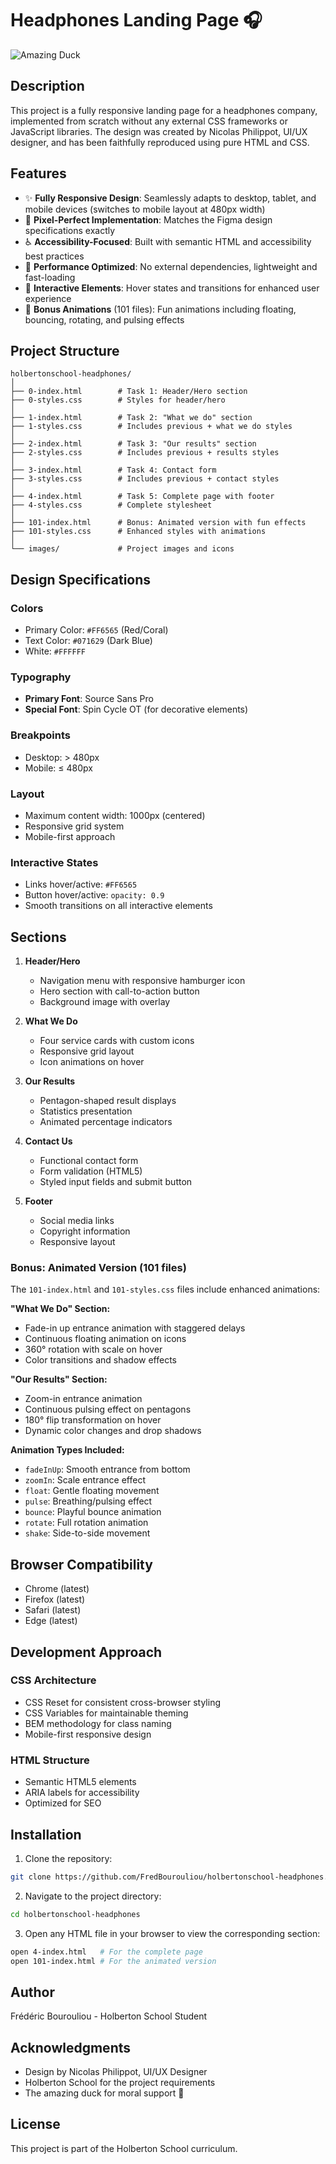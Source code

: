 # Headphones Landing Page 🎧

![Amazing Duck](amazing_duck_2.png)

## Description

This project is a fully responsive landing page for a headphones company, implemented from scratch without any external CSS frameworks or JavaScript libraries. The design was created by Nicolas Philippot, UI/UX designer, and has been faithfully reproduced using pure HTML and CSS.

## Features

- ✨ **Fully Responsive Design**: Seamlessly adapts to desktop, tablet, and mobile devices (switches to mobile layout at 480px width)
- 🎨 **Pixel-Perfect Implementation**: Matches the Figma design specifications exactly
- ♿ **Accessibility-Focused**: Built with semantic HTML and accessibility best practices
- 🚀 **Performance Optimized**: No external dependencies, lightweight and fast-loading
- 🎯 **Interactive Elements**: Hover states and transitions for enhanced user experience
- 🎪 **Bonus Animations** (101 files): Fun animations including floating, bouncing, rotating, and pulsing effects

## Project Structure

```
holbertonschool-headphones/
│
├── 0-index.html        # Task 1: Header/Hero section
├── 0-styles.css        # Styles for header/hero
│
├── 1-index.html        # Task 2: "What we do" section
├── 1-styles.css        # Includes previous + what we do styles
│
├── 2-index.html        # Task 3: "Our results" section
├── 2-styles.css        # Includes previous + results styles
│
├── 3-index.html        # Task 4: Contact form
├── 3-styles.css        # Includes previous + contact styles
│
├── 4-index.html        # Task 5: Complete page with footer
├── 4-styles.css        # Complete stylesheet
│
├── 101-index.html      # Bonus: Animated version with fun effects
├── 101-styles.css      # Enhanced styles with animations
│
└── images/             # Project images and icons
```

## Design Specifications

### Colors
- Primary Color: `#FF6565` (Red/Coral)
- Text Color: `#071629` (Dark Blue)
- White: `#FFFFFF`

### Typography
- **Primary Font**: Source Sans Pro
- **Special Font**: Spin Cycle OT (for decorative elements)

### Breakpoints
- Desktop: > 480px
- Mobile: ≤ 480px

### Layout
- Maximum content width: 1000px (centered)
- Responsive grid system
- Mobile-first approach

### Interactive States
- Links hover/active: `#FF6565`
- Button hover/active: `opacity: 0.9`
- Smooth transitions on all interactive elements

## Sections

1. **Header/Hero**
   - Navigation menu with responsive hamburger icon
   - Hero section with call-to-action button
   - Background image with overlay

2. **What We Do**
   - Four service cards with custom icons
   - Responsive grid layout
   - Icon animations on hover

3. **Our Results**
   - Pentagon-shaped result displays
   - Statistics presentation
   - Animated percentage indicators

4. **Contact Us**
   - Functional contact form
   - Form validation (HTML5)
   - Styled input fields and submit button

5. **Footer**
   - Social media links
   - Copyright information
   - Responsive layout

### Bonus: Animated Version (101 files)

The `101-index.html` and `101-styles.css` files include enhanced animations:

**"What We Do" Section:**
- Fade-in up entrance animation with staggered delays
- Continuous floating animation on icons
- 360° rotation with scale on hover
- Color transitions and shadow effects

**"Our Results" Section:**
- Zoom-in entrance animation
- Continuous pulsing effect on pentagons
- 180° flip transformation on hover
- Dynamic color changes and drop shadows

**Animation Types Included:**
- `fadeInUp`: Smooth entrance from bottom
- `zoomIn`: Scale entrance effect
- `float`: Gentle floating movement
- `pulse`: Breathing/pulsing effect
- `bounce`: Playful bounce animation
- `rotate`: Full rotation animation
- `shake`: Side-to-side movement

## Browser Compatibility

- Chrome (latest)
- Firefox (latest)
- Safari (latest)
- Edge (latest)

## Development Approach

### CSS Architecture
- CSS Reset for consistent cross-browser styling
- CSS Variables for maintainable theming
- BEM methodology for class naming
- Mobile-first responsive design

### HTML Structure
- Semantic HTML5 elements
- ARIA labels for accessibility
- Optimized for SEO

## Installation

1. Clone the repository:
```bash
git clone https://github.com/FredBourouliou/holbertonschool-headphones.git
```

2. Navigate to the project directory:
```bash
cd holbertonschool-headphones
```

3. Open any HTML file in your browser to view the corresponding section:
```bash
open 4-index.html   # For the complete page
open 101-index.html # For the animated version
```

## Author

Frédéric Bourouliou - Holberton School Student

## Acknowledgments

- Design by Nicolas Philippot, UI/UX Designer
- Holberton School for the project requirements
- The amazing duck for moral support 🦆

## License

This project is part of the Holberton School curriculum.